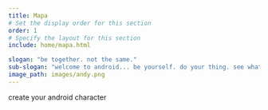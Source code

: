 ```yaml
---
title: Mapa
# Set the display order for this section
order: 1
# Specify the layout for this section
include: home/mapa.html

slogan: "be together. not the same."
sub-slogan: "welcome to android... be yourself. do your thing. see what's going on."
image_path: images/andy.png
---
```

create your android character
